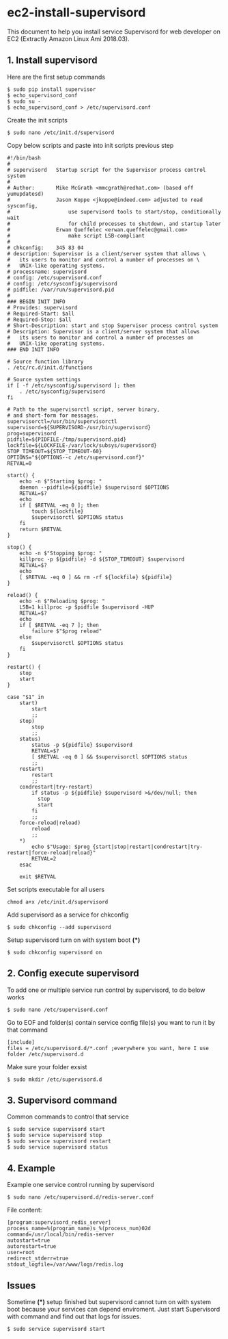 # ec2-install-supervisord

This document to help you install service Supervisord for web developer on EC2 (Extractly Amazon Linux Ami 2018.03).

## 1. Install supervisord 
Here are the first setup commands
```
$ sudo pip install supervisor
$ echo_supervisord_conf 
$ sudo su - 
$ echo_supervisord_conf > /etc/supervisord.conf 
```
Create the init scripts 
```
$ sudo nano /etc/init.d/supervisord
```
Copy below scripts and paste into init scripts previous step
```
#!/bin/bash
#
# supervisord   Startup script for the Supervisor process control system
#
# Author:       Mike McGrath <mmcgrath@redhat.com> (based off yumupdatesd)
#               Jason Koppe <jkoppe@indeed.com> adjusted to read sysconfig,
#                   use supervisord tools to start/stop, conditionally wait
#                   for child processes to shutdown, and startup later
#               Erwan Queffelec <erwan.queffelec@gmail.com>
#                   make script LSB-compliant
#
# chkconfig:    345 83 04
# description: Supervisor is a client/server system that allows \
#   its users to monitor and control a number of processes on \
#   UNIX-like operating systems.
# processname: supervisord
# config: /etc/supervisord.conf
# config: /etc/sysconfig/supervisord
# pidfile: /var/run/supervisord.pid
#
### BEGIN INIT INFO
# Provides: supervisord
# Required-Start: $all
# Required-Stop: $all
# Short-Description: start and stop Supervisor process control system
# Description: Supervisor is a client/server system that allows
#   its users to monitor and control a number of processes on
#   UNIX-like operating systems.
### END INIT INFO

# Source function library
. /etc/rc.d/init.d/functions

# Source system settings
if [ -f /etc/sysconfig/supervisord ]; then
    . /etc/sysconfig/supervisord
fi

# Path to the supervisorctl script, server binary,
# and short-form for messages.
supervisorctl=/usr/bin/supervisorctl
supervisord=${SUPERVISORD-/usr/bin/supervisord}
prog=supervisord
pidfile=${PIDFILE-/tmp/supervisord.pid}
lockfile=${LOCKFILE-/var/lock/subsys/supervisord}
STOP_TIMEOUT=${STOP_TIMEOUT-60}
OPTIONS="${OPTIONS--c /etc/supervisord.conf}"
RETVAL=0

start() {
    echo -n $"Starting $prog: "
    daemon --pidfile=${pidfile} $supervisord $OPTIONS
    RETVAL=$?
    echo
    if [ $RETVAL -eq 0 ]; then
        touch ${lockfile}
        $supervisorctl $OPTIONS status
    fi
    return $RETVAL
}

stop() {
    echo -n $"Stopping $prog: "
    killproc -p ${pidfile} -d ${STOP_TIMEOUT} $supervisord
    RETVAL=$?
    echo
    [ $RETVAL -eq 0 ] && rm -rf ${lockfile} ${pidfile}
}

reload() {
    echo -n $"Reloading $prog: "
    LSB=1 killproc -p $pidfile $supervisord -HUP
    RETVAL=$?
    echo
    if [ $RETVAL -eq 7 ]; then
        failure $"$prog reload"
    else
        $supervisorctl $OPTIONS status
    fi
}

restart() {
    stop
    start
}

case "$1" in
    start)
        start
        ;;
    stop)
        stop
        ;;
    status)
        status -p ${pidfile} $supervisord
        RETVAL=$?
        [ $RETVAL -eq 0 ] && $supervisorctl $OPTIONS status
        ;;
    restart)
        restart
        ;;
    condrestart|try-restart)
        if status -p ${pidfile} $supervisord >&/dev/null; then
          stop
          start
        fi
        ;;
    force-reload|reload)
        reload
        ;;
    *)
        echo $"Usage: $prog {start|stop|restart|condrestart|try-restart|force-reload|reload}"
        RETVAL=2
    esac

    exit $RETVAL
```
Set scripts executable for all users
```
chmod a+x /etc/init.d/supervisord
```
Add supervisord as a service for chkconfig 
```
$ sudo chkconfig --add supervisord
```
Setup supervisord turn on with system boot **(*)**
```
$ sudo chkconfig supervisord on
```
## 2. Config execute supervisord
To add one or multiple service run control by supervisord, to do below works
```
$ sudo nano /etc/supervisord.conf
```
Go to EOF and folder(s) contain service config file(s) you want to run it by that command
```
[include]
files = /etc/supervisord.d/*.conf ;everywhere you want, here I use folder /etc/supervisord.d
```
Make sure your folder exsist
```
$ sudo mkdir /etc/supervisord.d
```
## 3. Supervisord command
Common commands to control that service
```
$ sudo service supervisord start
$ sudo service supervisord stop
$ sudo service supervisord restart
$ sudo service supervisord status
```
## 4. Example 
Example one service control running by supervisord 
```
$ sudo nano /etc/supervisord.d/redis-server.conf
```
File content:
```
[program:supervisord_redis_server]
process_name=%(program_name)s_%(process_num)02d
command=/usr/local/bin/redis-server
autostart=true
autorestart=true
user=root
redirect_stderr=true
stdout_logfile=/var/www/logs/redis.log
```

## Issues 
Sometime **(*)** setup finished but supervisord cannot turn on with system boot because your services can depend enviroment. 
Just start Supervisord with command and find out that logs for issues.
```
$ sudo service supervisord start
```

